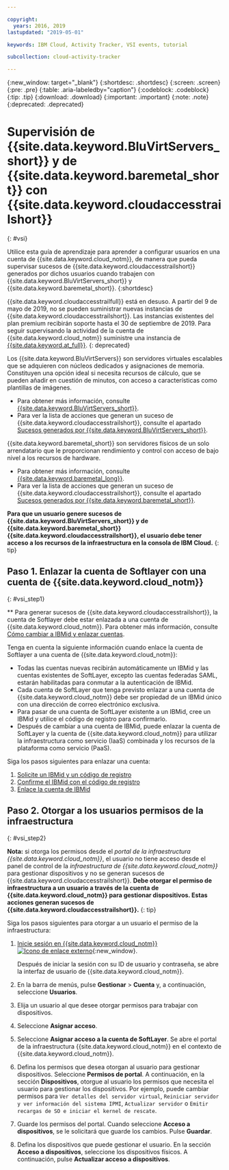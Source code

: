 ```yaml
---

copyright:
  years: 2016, 2019
lastupdated: "2019-05-01"

keywords: IBM Cloud, Activity Tracker, VSI events, tutorial

subcollection: cloud-activity-tracker

---
```


{:new_window: target="_blank"}
{:shortdesc: .shortdesc}
{:screen: .screen}
{:pre: .pre}
{:table: .aria-labeledby="caption"}
{:codeblock: .codeblock}
{:tip: .tip}
{:download: .download}
{:important: .important}
{:note: .note}
{:deprecated: .deprecated}


# Supervisión de {{site.data.keyword.BluVirtServers_short}} y de {{site.data.keyword.baremetal_short}} con {{site.data.keyword.cloudaccesstrailshort}}
{: #vsi}

Utilice esta guía de aprendizaje para aprender a configurar usuarios en una cuenta de
{{site.data.keyword.cloud_notm}}, de manera que pueda supervisar sucesos de
{{site.data.keyword.cloudaccesstrailshort}} generados por dichos usuarios cuando trabajen con
{{site.data.keyword.BluVirtServers_short}} y {{site.data.keyword.baremetal_short}}.
{:shortdesc}

{{site.data.keyword.cloudaccesstrailfull}} está en desuso. A partir del 9 de mayo de 2019, no se pueden suministrar nuevas instancias de {{site.data.keyword.cloudaccesstrailshort}}. Las instancias existentes del plan premium recibirán soporte hasta el 30 de septiembre de 2019. Para seguir supervisando la actividad de la cuenta de {{site.data.keyword.cloud_notm}} suministre una instancia de [{{site.data.keyword.at_full}}](/docs/services/Activity-Tracker-with-LogDNA?topic=logdnaat-getting-started#getting-started).
{: deprecated}

Los {{site.data.keyword.BluVirtServers}} son servidores virtuales escalables que se adquieren con núcleos dedicados y asignaciones de memoria. Constituyen una opción ideal si necesita recursos de cálculo, que se pueden añadir en cuestión de minutos, con acceso a características como plantillas de imágenes. 
* Para obtener más información, consulte [{{site.data.keyword.BluVirtServers_short}}](/docs/vsi?topic=virtual-servers-about-virtual-servers#about-virtual-servers). 
* Para ver la lista de acciones que generan un suceso de {{site.data.keyword.cloudaccesstrailshort}}, consulte el apartado [Sucesos generados por {{site.data.keyword.BluVirtServers_short}}](/docs/vsi?topic=virtual-servers-at_events#at_events).

{{site.data.keyword.baremetal_short}} son servidores físicos de un solo arrendatario que le proporcionan rendimiento y control con acceso de bajo nivel a los recursos de hardware. 
* Para obtener más información, consulte [{{site.data.keyword.baremetal_long}}](/docs/bare-metal?topic=bare-metal-about#about).
* Para ver la lista de acciones que generan un suceso de {{site.data.keyword.cloudaccesstrailshort}}, consulte el apartado [Sucesos generados por {{site.data.keyword.baremetal_short}}](/docs/bare-metal?topic=bare-metal-bm-at-events#bm-at-events).

**Para que un usuario genere sucesos de {{site.data.keyword.BluVirtServers_short}} y de {{site.data.keyword.baremetal_short}} {{site.data.keyword.cloudaccesstrailshort}}, el usuario debe tener acceso a los recursos de la infraestructura en la consola de IBM Cloud.**
{: tip}

## Paso 1. Enlazar la cuenta de Softlayer con una cuenta de {{site.data.keyword.cloud_notm}}
{: #vsi_step1}

** Para generar sucesos de {{site.data.keyword.cloudaccesstrailshort}}, la cuenta de Softlayer debe estar enlazada a una cuenta de {{site.data.keyword.cloud_notm}}. Para obtener más información, consulte [Cómo cambiar a IBMid y enlazar cuentas](/docs/account?topic=account-unifyingaccounts#link_accounts).

Tenga en cuenta la siguiente información cuando enlace la cuenta de Softlayer a una cuenta de {{site.data.keyword.cloud_notm}}:
* Todas las cuentas nuevas recibirán automáticamente un IBMid y las cuentas existentes de SoftLayer, excepto las cuentas federadas SAML, estarán habilitadas para conmutar a la autenticación de IBMid.
* Cada cuenta de SoftLayer que tenga previsto enlazar a una cuenta de {{site.data.keyword.cloud_notm}} debe ser propiedad de un IBMid único con una dirección de correo electrónico exclusiva.
* Para pasar de una cuenta de SoftLayer existente a un IBMid, cree un IBMid y utilice el código de registro para confirmarlo.
* Después de cambiar a una cuenta de IBMid, puede enlazar la cuenta de SoftLayer y la cuenta de {{site.data.keyword.cloud_notm}} para utilizar la infraestructura como servicio (IaaS) combinada y los recursos de la plataforma como servicio (PaaS). 

Siga los pasos siguientes para enlazar una cuenta:
1. [Solicite un IBMid y un código de registro](/docs/account?topic=account-unifyingaccounts#reqIBMidandregcode)
2. [Confirme el IBMid con el código de registro](/docs/account?topic=account-unifyingaccounts#confIBMiduseregcode)
3. [Enlace la cuenta de IBMid](/docs/account?topic=account-unifyingaccounts#link_user_account)


## Paso 2. Otorgar a los usuarios permisos de la infraestructura
{: #vsi_step2}

**Nota:** si otorga los permisos desde el *portal de la infraestructura {{site.data.keyword.cloud_notm}}*,
el usuario no tiene acceso desde el panel de control de la *infraestructura de {{site.data.keyword.cloud_notm}}* para gestionar dispositivos y no se generan sucesos de {{site.data.keyword.cloudaccesstrailshort}}. **Debe otorgar el permiso de infraestructura a un usuario a través de la cuenta de {{site.data.keyword.cloud_notm}} para gestionar dispositivos. Estas acciones generan sucesos de {{site.data.keyword.cloudaccesstrailshort}}.**
{: tip}

Siga los pasos siguientes para otorgar a un usuario el permiso de la infraestructura:

1. [Inicie sesión en {{site.data.keyword.cloud_notm}} ![Icono de enlace externo](../../icons/launch-glyph.svg "Icono de enlace externo")](https://cloud.ibm.com/login){:new_window}.
    
	Después de iniciar la sesión con su ID de usuario y contraseña, se abre la interfaz de usuario de {{site.data.keyword.cloud_notm}}.

2. En la barra de menús, pulse **Gestionar** &gt; **Cuenta** y, a continuación, seleccione **Usuarios**. 

3. Elija un usuario al que desee otorgar permisos para trabajar con dispositivos.

4. Seleccione **Asignar acceso**.

5. Seleccione **Asignar acceso a la cuenta de SoftLayer**. Se abre el portal de la infraestructura {{site.data.keyword.cloud_notm}} en el contexto de {{site.data.keyword.cloud_notm}}.

6. Defina los permisos que desea otorgan al usuario para gestionar dispositivos. Seleccione **Permisos de portal**. A continuación, en la sección **Dispositivos**, otorgue al usuario los permisos que necesita el usuario para gestionar los dispositivos. Por ejemplo, puede cambiar permisos para `Ver detalles del servidor virtual`, `Reiniciar servidor y ver información del sistema IPMI`, `Actualizar servidor` o `Emitir recargas de SO e iniciar el kernel de rescate`.

7. Guarde los permisos del portal. Cuando seleccione **Acceso a dispositivos**, se le solicitará que guarde los cambios. Pulse **Guardar**.

8. Defina los dispositivos que puede gestionar el usuario. En la sección **Acceso a dispositivos**, seleccione los dispositivos físicos. A continuación, pulse **Actualizar acceso a dispositivos**.






